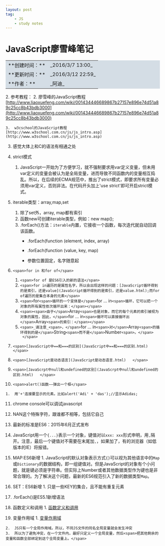 ```yaml
---
layout: post
tag:
    - JS
    - study notes
---
```


<a name="14946">

# JavaScript廖雪峰笔记

<div>

<table bgcolor="#D4DDE5" border="0">

<tbody>

<tr>

<td>**创建时间：**</td>

<td>_2016/3/7 13:00_</td>

</tr>

<tr>

<td>**更新时间：**</td>

<td>_2016/3/12 22:59_</td>

</tr>

<tr>

<td>**作者：**</td>

<td>_阿迪_</td>

</tr>

</tbody>

</table>

</div>

</a>

<div><a name="14946"><span></span></a>

<a name="14946"></a>
2.  <a name="14946">参考教程：</a>
    <a name="14946"></a>
    2.  <a name="14946">廖雪峰的JavaScript教程</a>[http://www.liaoxuefeng.com/wiki/001434446689867b27157e896e74d51a89c25cc8b43bdb3000](http://www.liaoxuefeng.com/wiki/001434446689867b27157e896e74d51a89c25cc8b43bdb3000)  

    3.  w3cschool的JavaScript教程[http://www.w3school.com.cn/js/js_intro.asp](http://www.w3school.com.cn/js/js_intro.asp)  

3.  感觉大体上和C的语法有相通之处
4.  strict模式  

    1.  JavaScript一开始为了方便学习，就不强制要求用var定义变量，但未用var定义的变量会被认为是全局变量，进而导致不同函数内的变量相互捣乱。所以，在后续的ECMA规范中，推出了strict模式，即要求所有变量必须用var定义，否则非法。在代码开头加上'use strict'即可开启strict模式。
5.  iterable类型：array,map,set
    1.  除了set外，array, map都有索引
    2.  函数new可创建iterable类型，例如：new map();
    3.  .forEach()方法：`iterable`<span>内置，</span><span>它接收一个函数，每次迭代就自动回调该函数。</span>
        *   .forEach(function (element, index, array) 

        *   .forEach(function (value, key, map) 

        *   <span style="font-family: Monaco, Courier, monospace;">参数位置固定，名字随意起</span>
6.  <span>`<span>for in 和for of</span>`</span>
    1.  <span>`<span>for of 是ES6引入的新的语法</span>`</span>
    2.  <span>`<span>for in遍历的是属性名字，所以会出现这样的问题：[JavaScript循环得到的是索引，还是value](JavaScript循环得到的是索引，还是value.html);而for of遍历的是集合本身的元素</span>`</span>
    3.  <span>`<span>`for`<span>循环的一个变体是</span>`for ... in`<span>循环，它可以把一个对象的所有属性依次循环出来：</span></span>`</span>
    4.  <span>`<span><span>由于</span>`Array`<span>也是对象，而它的每个元素的索引被视为对象的属性，因此，</span>`for ... in`<span>循环可以直接循环出</span>`Array`<span>的索引：</span></span>`</span>
    5.  <span>`<span>_请注意_<span>，</span>`for ... in`<span>对</span>`Array`<span>的循环得到的是</span>`String`<span>而不是</span>`Number`<span>。</span>  </span>`</span>
7.  <span>`<span>[JavaScript中==和===的区别](JavaScript中==和===的区别.html)  
    </span>`</span>
8.  <span>`<span>[JavaScript是动态语言](JavaScript是动态语言.html)  
    </span>`</span>
9.  <span>`<span>[JavaScrpt中null和undefined的区别](JavaScrpt中null和undefined的区别.html)  
    </span>`</span>
10.  <span>`<span>alert()函数——弹出一个框</span>`</span>  

    1.  用'+'连接要显示的元素。比如alert('Adi' + 'das');//显示Adidas;  

11.  chrome console可以调试javascript
12.  NAN这个特殊字符，跟谁都不相等，包括它自己
13.  最新的标准是ES6：2015年6月正式发布
14.  <span>JavaScript用一个</span>`{...}`<span>表示一个对象，键值对以</span>`xxx: xxx`<span>形式申明，用</span>`,`<span>隔开。注意，最后一个键值对不需要在末尾加</span>`,`<span>，如果加了，有的浏览器（如低版本的IE）将报错。</span>  

15.  <span>MAP:ES6新增</span>
    1.  <span>JavaScript的默认对象表示方式`{}`可以视为其他语言中的`Map`或`Dictionary`的数据结构，即一组键值对。</span>但是JavaScript的对象有个小问题，就是键必须是字符串。但实际上Number或者其他数据类型作为键也是非常合理的。为了解决这个问题，最新的ES6规范引入了新的数据类型`Map`。
16.  SET：ES6新增
    1.  只是一些KEY的集合，且不能有重复元素
17.  .forEach()是ES5.1新增语法
18.  函数定义和调用
    1.  [函数定义和调用](函数定义和调用.html)  

19.  变量作用域
    1.  [变量作用域](变量作用域.html)  

    2.  JS只有一个全局作用域。所以，不同JS文件的同名全局变量就会发生冲突
    3.  所以为了避免冲突，在一个文件内，最好只定义一个全局变量，然后<span>把其他剩余的变量和函数全部绑定到这个全局变量上。</span>

</div>